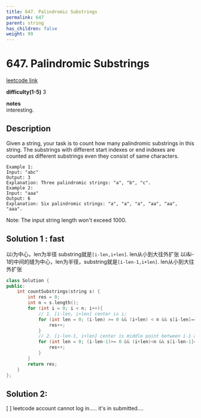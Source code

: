 ```yaml
---
title: 647. Palindromic Substrings
permalink: 647
parent: string
has_children: false
weight: 99
---
```

# 647. Palindromic Substrings
[leetcode link](https://leetcode.com/problems/palindromic-substrings/)

**difficulty(1-5)** 
3

**notes**   
interesting.

## Description
Given a string, your task is to count how many palindromic substrings in this string.
The substrings with different start indexes or end indexes are counted as different substrings even they consist of same characters.
```
Example 1:
Input: "abc"
Output: 3
Explanation: Three palindromic strings: "a", "b", "c".
Example 2:
Input: "aaa"
Output: 6
Explanation: Six palindromic strings: "a", "a", "a", "aa", "aa", "aaa".
```
Note:
The input string length won't exceed 1000.


## Solution 1 : fast

以i为中心，len为半径 substring就是`[i-len,i+len]`. len从小到大往外扩张
以i&i-1的中间的缝为中心，len为半径，substring就是`[i-len-1,i+len]`. len从小到大往外扩张


```c++
class Solution {
public:
    int countSubstrings(string s) {
        int res = 0;
        int n = s.length();
        for (int i = 0; i < n; i++){
            // 1. [i-len, i+len] center is i; 
            for (int len = 0; (i-len) >= 0 && (i+len) < n && s[i-len]==s[i+len]; len++){
                res++;
            }
            // 2. [i-len-1, i+len] center is middle point between i-1 and i
            for (int len = 0; (i-len-1)>= 0 && (i+len)<n && s[i-len-1]==s[i+len]; len++){
                res++;
            }
        }
        return res;
    }
};
```
## Solution 2: 
[ ] leetcode account cannot log in..... it's in submitted....
<!-- 
Default label
{: .label }

Blue label
{: .label .label-blue }

Stable
{: .label .label-green }

New release
{: .label .label-purple }

Coming soon
{: .label .label-yellow }

Deprecated
{: .label .label-red } -->
